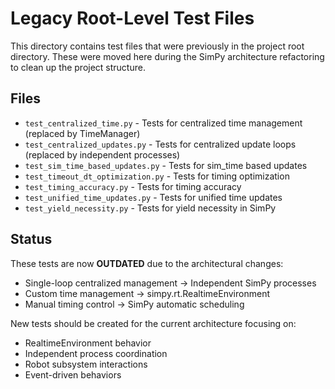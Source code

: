 # Legacy Root-Level Test Files

This directory contains test files that were previously in the project root directory. These were moved here during the SimPy architecture refactoring to clean up the project structure.

## Files

- `test_centralized_time.py` - Tests for centralized time management (replaced by TimeManager)
- `test_centralized_updates.py` - Tests for centralized update loops (replaced by independent processes)
- `test_sim_time_based_updates.py` - Tests for sim_time based updates
- `test_timeout_dt_optimization.py` - Tests for timing optimization
- `test_timing_accuracy.py` - Tests for timing accuracy
- `test_unified_time_updates.py` - Tests for unified time updates
- `test_yield_necessity.py` - Tests for yield necessity in SimPy

## Status

These tests are now **OUTDATED** due to the architectural changes:
- Single-loop centralized management → Independent SimPy processes
- Custom time management → simpy.rt.RealtimeEnvironment
- Manual timing control → SimPy automatic scheduling

New tests should be created for the current architecture focusing on:
- RealtimeEnvironment behavior
- Independent process coordination
- Robot subsystem interactions
- Event-driven behaviors